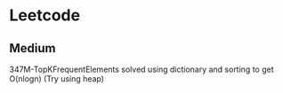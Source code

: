 # Leetcode

## Medium
347M-TopKFrequentElements solved using dictionary and sorting to get O(nlogn) (Try using heap)

